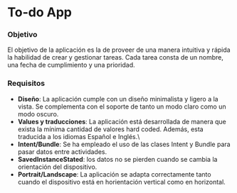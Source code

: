 # To-do App

### Objetivo
El objetivo de la aplicación es la de proveer de una manera intuitiva y rápida la habilidad de crear y gestionar tareas. Cada tarea consta de un nombre, una fecha de cumplimiento y una prioridad.

### Requisitos
- **Diseño**: La aplicación cumple con un diseño minimalista y ligero a la vista. Se complementa con el soporte de tanto un modo claro como un modo oscuro.
- **Values y traducciones**: La aplicación está desarrollada de manera que exista la mínima cantidad de valores hard coded. Además, esta traducida a los idiomas Español e Inglés.\
- **Intent/Bundle**: Se ha empleado el uso de las clases Intent y Bundle para pasar datos entre actividades.
- **SavedInstanceStated**: los datos no se pierden cuando se cambia la orientación del dispositivo.
- **Portrait/Landscape**: La aplicación se adapta correctamente tanto cuando el dispositivo está en horientación vertical como en horizontal.
